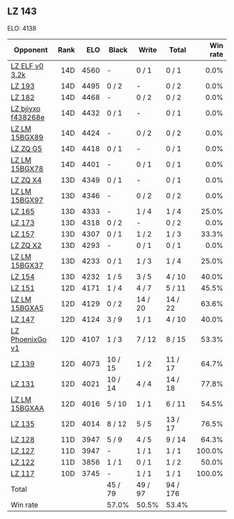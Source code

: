 ## LZ 143 ##

ELO: 4138

Opponent | Rank | ELO | Black | Write | Total | Win rate
---------|-----:|----:|-------|-------|-------|-------:
[LZ ELF v0 3.2k](LZ%20ELF%20v0%203.2k.md) | 14D | 4560 | - | 0 / 1 | 0 / 1 | 0.0%
[LZ 193](LZ%20193.md) | 14D | 4495 | 0 / 2 | - | 0 / 2 | 0.0%
[LZ 182](LZ%20182.md) | 14D | 4468 | - | 0 / 2 | 0 / 2 | 0.0%
[LZ bjiyxo f438268e](LZ%20bjiyxo%20f438268e.md) | 14D | 4432 | 0 / 1 | - | 0 / 1 | 0.0%
[LZ LM 15BGX89](LZ%20LM%2015BGX89.md) | 14D | 4424 | - | 0 / 2 | 0 / 2 | 0.0%
[LZ ZQ G5](LZ%20ZQ%20G5.md) | 14D | 4418 | 0 / 1 | - | 0 / 1 | 0.0%
[LZ LM 15BGX78](LZ%20LM%2015BGX78.md) | 14D | 4401 | - | 0 / 1 | 0 / 1 | 0.0%
[LZ ZQ X4](LZ%20ZQ%20X4.md) | 13D | 4349 | 0 / 1 | - | 0 / 1 | 0.0%
[LZ LM 15BGX97](LZ%20LM%2015BGX97.md) | 13D | 4346 | - | 0 / 2 | 0 / 2 | 0.0%
[LZ 165](LZ%20165.md) | 13D | 4333 | - | 1 / 4 | 1 / 4 | 25.0%
[LZ 173](LZ%20173.md) | 13D | 4318 | 0 / 2 | - | 0 / 2 | 0.0%
[LZ 157](LZ%20157.md) | 13D | 4307 | 0 / 1 | 1 / 2 | 1 / 3 | 33.3%
[LZ ZQ X2](LZ%20ZQ%20X2.md) | 13D | 4293 | - | 0 / 1 | 0 / 1 | 0.0%
[LZ LM 15BGX37](LZ%20LM%2015BGX37.md) | 13D | 4233 | 0 / 1 | 1 / 3 | 1 / 4 | 25.0%
[LZ 154](LZ%20154.md) | 13D | 4232 | 1 / 5 | 3 / 5 | 4 / 10 | 40.0%
[LZ 151](LZ%20151.md) | 12D | 4171 | 1 / 4 | 4 / 7 | 5 / 11 | 45.5%
[LZ LM 15BGXA5](LZ%20LM%2015BGXA5.md) | 12D | 4129 | 0 / 2 | 14 / 20 | 14 / 22 | 63.6%
[LZ 147](LZ%20147.md) | 12D | 4124 | 3 / 9 | 1 / 1 | 4 / 10 | 40.0%
[LZ PhoenixGo v1](LZ%20PhoenixGo%20v1.md) | 12D | 4107 | 1 / 3 | 7 / 12 | 8 / 15 | 53.3%
[LZ 139](LZ%20139.md) | 12D | 4073 | 10 / 15 | 1 / 2 | 11 / 17 | 64.7%
[LZ 131](LZ%20131.md) | 12D | 4021 | 10 / 14 | 4 / 4 | 14 / 18 | 77.8%
[LZ LM 15BGXAA](LZ%20LM%2015BGXAA.md) | 12D | 4016 | 5 / 10 | 1 / 1 | 6 / 11 | 54.5%
[LZ 135](LZ%20135.md) | 12D | 4014 | 8 / 12 | 5 / 5 | 13 / 17 | 76.5%
[LZ 128](LZ%20128.md) | 11D | 3947 | 5 / 9 | 4 / 5 | 9 / 14 | 64.3%
[LZ 127](LZ%20127.md) | 11D | 3947 | - | 1 / 1 | 1 / 1 | 100.0%
[LZ 122](LZ%20122.md) | 11D | 3856 | 1 / 1 | 0 / 1 | 1 / 2 | 50.0%
[LZ 117](LZ%20117.md) | 10D | 3745 | - | 1 / 1 | 1 / 1 | 100.0%
Total | | | 45 / 79 | 49 / 97 | 94 / 176 | 
Win rate| | | 57.0% | 50.5% | 53.4% | 
